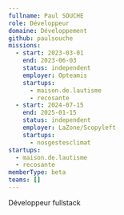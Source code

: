 ```yaml
---
fullname: Paul SOUCHE
role: Développeur
domaine: Développement
github: paulsouche
missions:
  - start: 2023-03-01
    end: 2023-06-03
    status: independent
    employer: Opteamis
    startups:
      - maison.de.lautisme
      - recosante
  - start: 2024-07-15
    end: 2025-01-15
    status: independent
    employer: LaZone/Scopyleft
    startups:
      - nosgestesclimat
startups:
  - maison.de.lautisme
  - recosante
memberType: beta
teams: []
---
```

Développeur fullstack